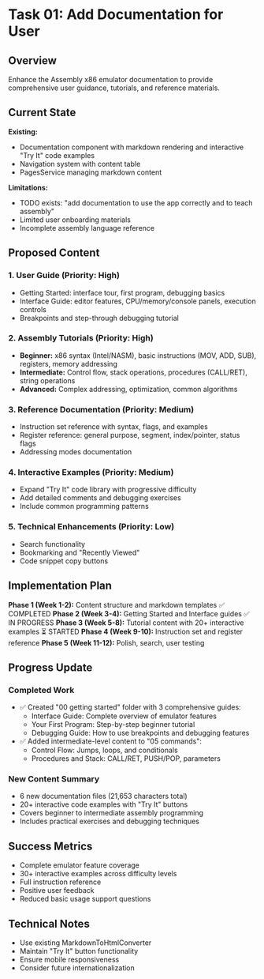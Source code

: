 # Task 01: Add Documentation for User

## Overview
Enhance the Assembly x86 emulator documentation to provide comprehensive user guidance, tutorials, and reference materials.

## Current State
**Existing:**
- Documentation component with markdown rendering and interactive "Try It" code examples
- Navigation system with content table
- PagesService managing markdown content

**Limitations:**
- TODO exists: "add documentation to use the app correctly and to teach assembly"
- Limited user onboarding materials
- Incomplete assembly language reference

## Proposed Content

### 1. User Guide (Priority: High)
- Getting Started: interface tour, first program, debugging basics
- Interface Guide: editor features, CPU/memory/console panels, execution controls
- Breakpoints and step-through debugging tutorial

### 2. Assembly Tutorials (Priority: High)
- **Beginner:** x86 syntax (Intel/NASM), basic instructions (MOV, ADD, SUB), registers, memory addressing
- **Intermediate:** Control flow, stack operations, procedures (CALL/RET), string operations
- **Advanced:** Complex addressing, optimization, common algorithms

### 3. Reference Documentation (Priority: Medium)
- Instruction set reference with syntax, flags, and examples
- Register reference: general purpose, segment, index/pointer, status flags
- Addressing modes documentation

### 4. Interactive Examples (Priority: Medium)
- Expand "Try It" code library with progressive difficulty
- Add detailed comments and debugging exercises
- Include common programming patterns

### 5. Technical Enhancements (Priority: Low)
- Search functionality
- Bookmarking and "Recently Viewed"
- Code snippet copy buttons

## Implementation Plan

**Phase 1 (Week 1-2):** Content structure and markdown templates ✅ COMPLETED
**Phase 2 (Week 3-4):** Getting Started and Interface guides ✅ IN PROGRESS
**Phase 3 (Week 5-8):** Tutorial content with 20+ interactive examples ⏳ STARTED
**Phase 4 (Week 9-10):** Instruction set and register reference
**Phase 5 (Week 11-12):** Polish, search, user testing

## Progress Update

### Completed Work
- ✅ Created "00 getting started" folder with 3 comprehensive guides:
  - Interface Guide: Complete overview of emulator features
  - Your First Program: Step-by-step beginner tutorial
  - Debugging Guide: How to use breakpoints and debugging features
- ✅ Added intermediate-level content to "05 commands":
  - Control Flow: Jumps, loops, and conditionals
  - Procedures and Stack: CALL/RET, PUSH/POP, parameters

### New Content Summary
- 6 new documentation files (21,653 characters total)
- 20+ interactive code examples with "Try It" buttons
- Covers beginner to intermediate assembly programming
- Includes practical exercises and debugging techniques

## Success Metrics
- Complete emulator feature coverage
- 30+ interactive examples across difficulty levels
- Full instruction reference
- Positive user feedback
- Reduced basic usage support questions

## Technical Notes
- Use existing MarkdownToHtmlConverter
- Maintain "Try It" button functionality
- Ensure mobile responsiveness
- Consider future internationalization
